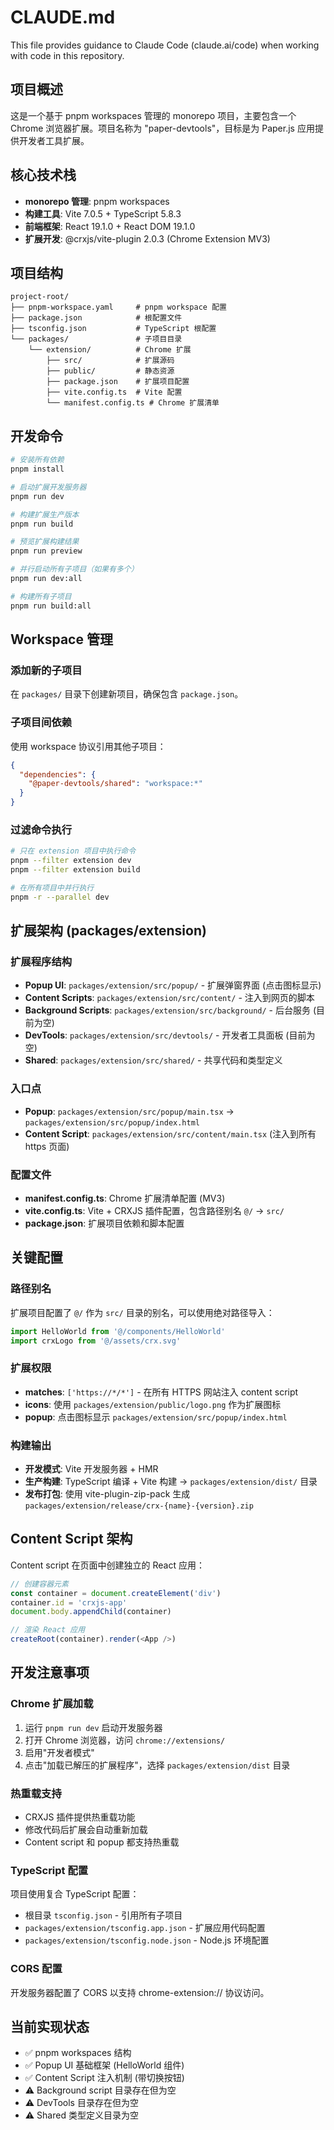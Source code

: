# CLAUDE.md

This file provides guidance to Claude Code (claude.ai/code) when working with code in this repository.

## 项目概述

这是一个基于 pnpm workspaces 管理的 monorepo 项目，主要包含一个 Chrome 浏览器扩展。项目名称为 "paper-devtools"，目标是为 Paper.js 应用提供开发者工具扩展。

## 核心技术栈

- **monorepo 管理**: pnpm workspaces
- **构建工具**: Vite 7.0.5 + TypeScript 5.8.3
- **前端框架**: React 19.1.0 + React DOM 19.1.0
- **扩展开发**: @crxjs/vite-plugin 2.0.3 (Chrome Extension MV3)

## 项目结构

```
project-root/
├── pnpm-workspace.yaml     # pnpm workspace 配置
├── package.json            # 根配置文件
├── tsconfig.json           # TypeScript 根配置
└── packages/               # 子项目目录
    └── extension/          # Chrome 扩展
        ├── src/            # 扩展源码
        ├── public/         # 静态资源
        ├── package.json    # 扩展项目配置
        ├── vite.config.ts  # Vite 配置
        └── manifest.config.ts # Chrome 扩展清单
```

## 开发命令

```bash
# 安装所有依赖
pnpm install

# 启动扩展开发服务器
pnpm run dev

# 构建扩展生产版本
pnpm run build

# 预览扩展构建结果
pnpm run preview

# 并行启动所有子项目（如果有多个）
pnpm run dev:all

# 构建所有子项目
pnpm run build:all
```

## Workspace 管理

### 添加新的子项目
在 `packages/` 目录下创建新项目，确保包含 `package.json`。

### 子项目间依赖
使用 workspace 协议引用其他子项目：
```json
{
  "dependencies": {
    "@paper-devtools/shared": "workspace:*"
  }
}
```

### 过滤命令执行
```bash
# 只在 extension 项目中执行命令
pnpm --filter extension dev
pnpm --filter extension build

# 在所有项目中并行执行
pnpm -r --parallel dev
```

## 扩展架构 (packages/extension)

### 扩展程序结构
- **Popup UI**: `packages/extension/src/popup/` - 扩展弹窗界面 (点击图标显示)
- **Content Scripts**: `packages/extension/src/content/` - 注入到网页的脚本
- **Background Scripts**: `packages/extension/src/background/` - 后台服务 (目前为空)
- **DevTools**: `packages/extension/src/devtools/` - 开发者工具面板 (目前为空)
- **Shared**: `packages/extension/src/shared/` - 共享代码和类型定义

### 入口点
- **Popup**: `packages/extension/src/popup/main.tsx` → `packages/extension/src/popup/index.html`
- **Content Script**: `packages/extension/src/content/main.tsx` (注入到所有 https 页面)

### 配置文件
- **manifest.config.ts**: Chrome 扩展清单配置 (MV3)
- **vite.config.ts**: Vite + CRXJS 插件配置，包含路径别名 `@/` → `src/`
- **package.json**: 扩展项目依赖和脚本配置

## 关键配置

### 路径别名
扩展项目配置了 `@/` 作为 `src/` 目录的别名，可以使用绝对路径导入：
```typescript
import HelloWorld from '@/components/HelloWorld'
import crxLogo from '@/assets/crx.svg'
```

### 扩展权限
- **matches**: `['https://*/*']` - 在所有 HTTPS 网站注入 content script
- **icons**: 使用 `packages/extension/public/logo.png` 作为扩展图标
- **popup**: 点击图标显示 `packages/extension/src/popup/index.html`

### 构建输出
- **开发模式**: Vite 开发服务器 + HMR
- **生产构建**: TypeScript 编译 + Vite 构建 → `packages/extension/dist/` 目录
- **发布打包**: 使用 vite-plugin-zip-pack 生成 `packages/extension/release/crx-{name}-{version}.zip`

## Content Script 架构

Content script 在页面中创建独立的 React 应用：
```typescript
// 创建容器元素
const container = document.createElement('div')
container.id = 'crxjs-app'
document.body.appendChild(container)

// 渲染 React 应用
createRoot(container).render(<App />)
```

## 开发注意事项

### Chrome 扩展加载
1. 运行 `pnpm run dev` 启动开发服务器
2. 打开 Chrome 浏览器，访问 `chrome://extensions/`
3. 启用"开发者模式"
4. 点击"加载已解压的扩展程序"，选择 `packages/extension/dist` 目录

### 热重载支持
- CRXJS 插件提供热重载功能
- 修改代码后扩展会自动重新加载
- Content script 和 popup 都支持热重载

### TypeScript 配置
项目使用复合 TypeScript 配置：
- 根目录 `tsconfig.json` - 引用所有子项目
- `packages/extension/tsconfig.app.json` - 扩展应用代码配置
- `packages/extension/tsconfig.node.json` - Node.js 环境配置

### CORS 配置
开发服务器配置了 CORS 以支持 chrome-extension:// 协议访问。

## 当前实现状态

- ✅ pnpm workspaces 结构
- ✅ Popup UI 基础框架 (HelloWorld 组件)
- ✅ Content Script 注入机制 (带切换按钮)
- ⚠️ Background script 目录存在但为空
- ⚠️ DevTools 目录存在但为空
- ⚠️ Shared 类型定义目录为空